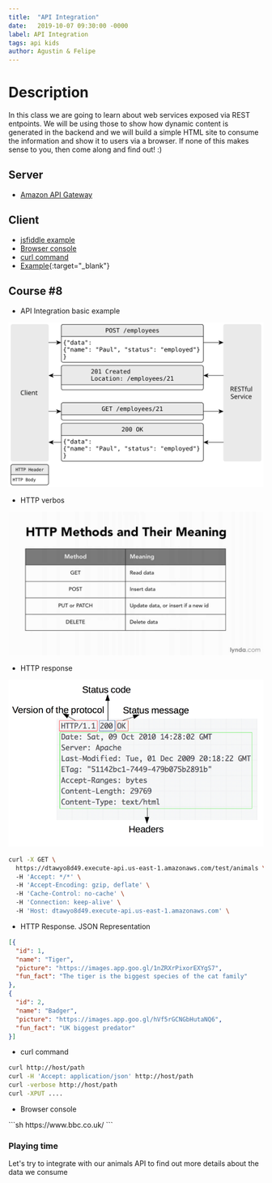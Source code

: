 ```yaml
---
title:  "API Integration"
date:   2019-10-07 09:30:00 -0000
label: API Integration
tags: api kids
author: Agustin & Felipe
---
```


# Description

In this class we are going to learn about web services exposed via REST entpoints. We will be using those to show how dynamic content is generated in the backend and we will build a simple HTML site to consume the information and show it to users via a browser.
If none of this makes sense to you, then come along and find out! :)


## Server

*   [Amazon API Gateway](https://aws.amazon.com/api-gateway/ "API gateway")

## Client

*   [jsfiddle example](https://jsfiddle.net/adandreiz/3kdz86fs/45/ "Template")
*   [Browser console](#console)
*   [curl command](#curl)	
*   [Example](/course-8/tilly/index.html "Animals by Tilly"){:target="_blank"}


## Course #8

* API Integration basic example

![](/course-5/POST-for-Creation.svg)

* HTTP verbos

![](/course-5/HTTP-Verbs.jpg)

* HTTP response 

![](/course-5/HTTP-Response.png)
<a id="curl">
```sh
curl -X GET \
  https://dtawyo8d49.execute-api.us-east-1.amazonaws.com/test/animals \
  -H 'Accept: */*' \
  -H 'Accept-Encoding: gzip, deflate' \
  -H 'Cache-Control: no-cache' \
  -H 'Connection: keep-alive' \
  -H 'Host: dtawyo8d49.execute-api.us-east-1.amazonaws.com' \
```

* HTTP Response. JSON Representation

```json
[{
  "id": 1,
  "name": "Tiger",
  "picture": "https://images.app.goo.gl/1nZRXrPixorEXYgS7",
  "fun_fact": "The tiger is the biggest species of the cat family"
},
{
  "id": 2,
  "name": "Badger",
  "picture": "https://images.app.goo.gl/hVf5rGCNGbHutaNQ6",
  "fun_fact": "UK biggest predator"
}]


```

* curl command

```sh
curl http://host/path
curl -H 'Accept: application/json' http://host/path
curl -verbose http://host/path
curl -XPUT ....

```

* Browser console
<a id="console">
```sh
https://www.bbc.co.uk/
```

### Playing time

Let's try to integrate with our animals API to find out more details about the data we consume
